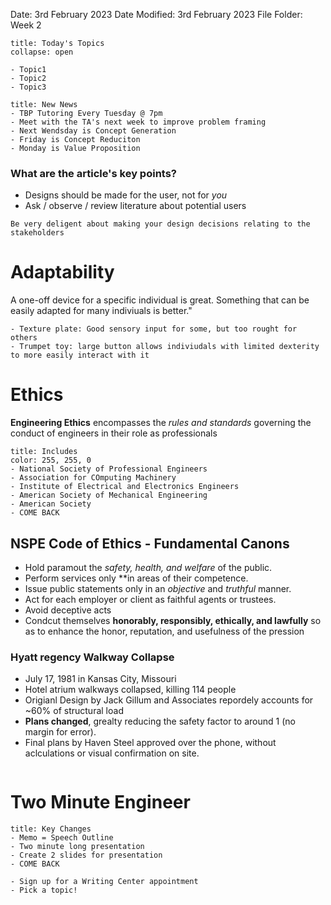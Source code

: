 Date: 3rd February 2023
Date Modified: 3rd February 2023
File Folder: Week 2

```ad-abstract
title: Today's Topics
collapse: open

- Topic1
- Topic2
- Topic3

```

```ad-note
title: New News
- TBP Tutoring Every Tuesday @ 7pm
- Meet with the TA's next week to improve problem framing
- Next Wendsday is Concept Generation
- Friday is Concept Reduciton
- Monday is Value Proposition
```

### What are the article's key points?

- Designs should be made for the user, not for *you*
- Ask / observe / review literature about potential users

```ad-note
Be very deligent about making your design decisions relating to the stakeholders
```


# Adaptability

A one-off device for a specific individual is great. Something that can be easily adapted for many indiviuals is better."

```ad-example
- Texture plate: Good sensory input for some, but too rought for others
- Trumpet toy: large button allows indiviudals with limited dexterity to more easily interact with it
```


# Ethics

**Engineering Ethics** encompasses the *rules and standards* governing the conduct of engineers in their role as professionals

```ad-important
title: Includes
color: 255, 255, 0
- National Society of Professional Engineers
- Association for COmputing Machinery
- Institute of Electrical and Electronics Engineers
- American Society of Mechanical Engineering
- American Society
- COME BACK
```


## NSPE Code of Ethics - Fundamental Canons

- Hold paramout the *safety, health, and welfare* of the public.
- Perform services only **in areas of their competence.
- Issue public statements only in an *objective* and *truthful* manner.
- Act for each employer or client as faithful agents or trustees.
- Avoid deceptive acts
- Condcut themselves **honorably, responsibly, ethically, and lawfully** so as to enhance the honor, reputation, and usefulness of the pression

### Hyatt regency Walkway Collapse

- July 17, 1981 in Kansas City, Missouri
- Hotel atrium walkways collapsed, killing 114 people
- Origianl Design by Jack Gillum and Associates repordely accounts for ~60% of structural load
- **Plans changed**, grealty reducing the safety factor to around 1 (no margin for error).
- Final plans by Haven Steel approved over the phone, without aclculations or visual confirmation on site.

```ad-danger
```

# Two Minute Engineer

```ad-important
title: Key Changes
- Memo = Speech Outline
- Two minute long presentation
- Create 2 slides for presentation
- COME BACK
```






```ad-todo
- Sign up for a Writing Center appointment
- Pick a topic!
```




